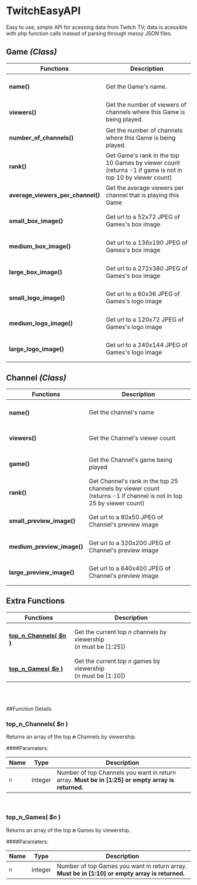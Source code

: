 TwitchEasyAPI
=============

Easy to use, simple API for acessing data from Twitch TV; data is acessible with php function calls instead of parsing through messy JSON files.


##  Game  <i>(Class)</i>

| Functions | Description |
| ---- | --------------- |
| <h4>name()</h4> | Get the Game's name. |
| <h4>viewers()</h4> | Get the number of viewers of channels where this Game is being played. |
| <h4>number_of_channels()</h4> | Get the number of channels where this Game is being played. |
| <h4>rank()</h4> | Get Game's rank in the top 10 Games by viewer count <br/> (returns -1 if game is not in top 10 by viewer count)|
| <h4>average_viewers_per_channel()</h4> | Get the average viewers per channel that is playing this Game |
| <h4>small_box_image()</h4> | Get url to a 52x72 JPEG of Games's box image |
| <h4>medium_box_image()</h4> | Get url to a 136x190 JPEG of Games's box image |
| <h4>large_box_image()</h4> | Get url to a 272x380 JPEG of Games's box image |
| <h4>small_logo_image()</h4> | Get url to a 60x36 JPEG of Games's logo image |
| <h4>medium_logo_image()</h4> | Get url to a 120x72 JPEG of Games's logo image |
| <h4>large_logo_image()</h4> | Get url to a 240x144 JPEG of Games's logo image |

## Channel <i>(Class)</i>

| Functions | Description |
| ---- | --------------- |
| <h4>name()</h4> | Get the channel's name |
| <h4>viewers()</h4> | Get the Channel's viewer count |
| <h4>game()</h4> | Get the Channel's game being played |
| <h4>rank()</h4> | Get Channel's rank in the top 25 channels by viewer count <br/> (returns -1 if channel is not in top 25 by viewer count)|
| <h4>small_preview_image()</h4> | Get url to a 80x50 JPEG of Channel's preview image |
| <h4>medium_preview_image()</h4> | Get url to a 320x200 JPEG of Channel's preview image |
| <h4>large_preview_image()</h4> | Get url to a 640x400 JPEG of Channel's preview image |


## Extra Functions

| Functions | Description |
| ---- | --------------- |
| <h4>[top_n_Channels( <i>$n</i> )](#topChannels)</h4> | Get the current top <i>n</i> channels by viewership <br/> (<i>n</i> must be [1:25])|
| <h4>[top_n_Games( <i>$n</i> )](#topGames)</h4> | Get the current top <i>n</i> games by viewership <br/> (<i>n</i> must be [1:10])|


<br /><br />

##Function Details <br />

### <a name='topChannels'>top_n_Channels( <i>$n</i> )
Returns an array of the top <b><i>n</i></b> Channels by viewership.

####Paramaters:
<table>
    <thead>
        <tr>
            <th>Name</th>
            <th width="50">Type</th>
            <th width=100%>Description</th>
        </tr>
    </thead>
    <tbody>
        <tr>
            <td><code>n</code></td>
            <td>integer</td>
            <td>Number of top Channels you want in return array. <b>Must be in [1:25] or empty array is returned.</b></td>
        </tr>
    </tbody>
</table> <br />



### <a name='topGames'>top_n_Games( <i>$n</i> )
Returns an array of the top <b><i>n</i></b> Games by viewership.

####Paramaters:
<table>
    <thead>
        <tr>
            <th>Name</th>
            <th width="50">Type</th>
            <th width=100%>Description</th>
        </tr>
    </thead>
    <tbody>
        <tr>
            <td><code>n</code></td>
            <td>integer</td>
            <td>Number of top Games you want in return array. <b>Must be in [1:10] or empty array is returned.</b></td>
        </tr>
    </tbody>
</table> <br />

